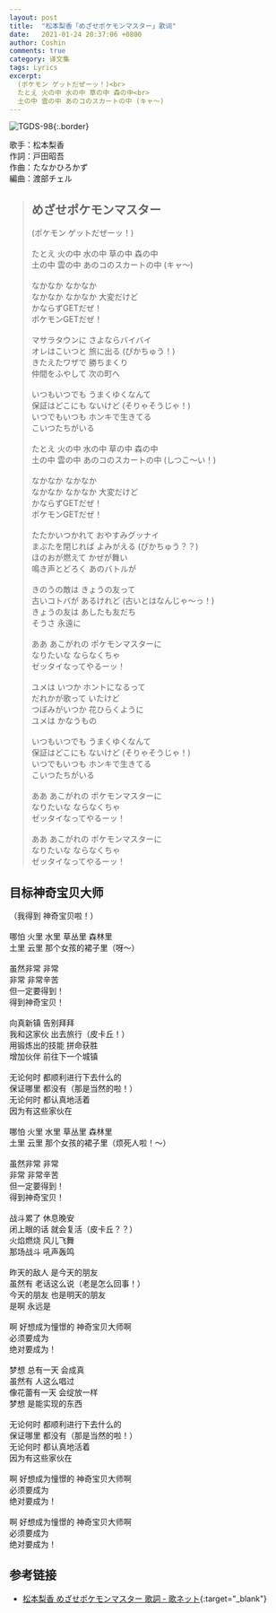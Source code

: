 ```yaml
---
layout: post
title:  "松本梨香「めざせポケモンマスター」歌词"
date:   2021-01-24 20:37:06 +0800
author: Coshin
comments: true
category: 译文集
tags: Lyrics
excerpt:
  (ポケモン ゲットだぜーッ！)<br>
  たとえ 火の中 水の中 草の中 森の中<br>
  土の中 雲の中 あのコのスカートの中 (キャ～)
---
```

![TGDS-98](https://www.generasia.com/w/images/a/a5/Matsumoto_Rica_-_Mezame_Pocket_Master.jpg){:.border}

歌手：松本梨香<br>
作詞：戸田昭吾<br>
作曲：たなかひろかず<br>
編曲：渡部チェル

<blockquote class="original">
  <h2>めざせポケモンマスター</h2>
  <p>
    (ポケモン ゲットだぜーッ！)<br>
    <br>
    たとえ 火の中 水の中 草の中 森の中<br>
    土の中 雲の中 あのコのスカートの中 (キャ～)<br>
    <br>
    なかなか なかなか<br>
    なかなか なかなか 大変だけど<br>
    かならずGETだぜ！<br>
    ポケモンGETだぜ！<br>
    <br>
    マサラタウンに さよならバイバイ<br>
    オレはこいつと 旅に出る (ぴかちゅう！)<br>
    きたえたワザで 勝ちまくり<br>
    仲間をふやして 次の町へ<br>
    <br>
    いつもいつでも うまくゆくなんて<br>
    保証はどこにも ないけど (そりゃそうじゃ！)<br>
    いつでもいつも ホンキで生きてる<br>
    こいつたちがいる<br>
    <br>
    たとえ 火の中 水の中 草の中 森の中<br>
    土の中 雲の中 あのコのスカートの中 (しつこ～い！)<br>
    <br>
    なかなか なかなか<br>
    なかなか なかなか 大変だけど<br>
    かならずGETだぜ！<br>
    ポケモンGETだぜ！<br>
    <br>
    たたかいつかれて おやすみグッナイ<br>
    まぶたを閉じれば よみがえる (ぴかちゅう？？)<br>
    ほのおが燃えて かぜが舞い<br>
    鳴き声とどろく あのバトルが<br>
    <br>
    きのうの敵は きょうの友って<br>
    古いコトバが あるけれど (古いとはなんじゃ～っ！)<br>
    きょうの友は あしたも友だち<br>
    そうさ 永遠に<br>
    <br>
    ああ あこがれの ポケモンマスターに<br>
    なりたいな ならなくちゃ<br>
    ゼッタイなってやるーッ！<br>
    <br>
    ユメは いつか ホントになるって<br>
    だれかが歌って いたけど<br>
    つぼみがいつか 花ひらくように<br>
    ユメは かなうもの<br>
    <br>
    いつもいつでも うまくゆくなんて<br>
    保証はどこにも ないけど (そりゃそうじゃ！)<br>
    いつでもいつも ホンキで生きてる<br>
    こいつたちがいる<br>
    <br>
    ああ あこがれの ポケモンマスターに<br>
    なりたいな ならなくちゃ<br>
    ゼッタイなってやるーッ！<br>
    <br>
    ああ あこがれの ポケモンマスターに<br>
    なりたいな ならなくちゃ<br>
    ゼッタイなってやるーッ！
  </p>
</blockquote>

<div class="translation">
  <h2>目标神奇宝贝大师</h2>
  <p>
    （我得到 神奇宝贝啦！）<br>
    <br>
    哪怕 火里 水里 草丛里 森林里<br>
    土里 云里 那个女孩的裙子里（呀～）<br>
    <br>
    虽然非常 非常<br>
    非常 非常辛苦<br>
    但一定要得到！<br>
    得到神奇宝贝！<br>
    <br>
    向真新镇 告别拜拜<br>
    我和这家伙 出去旅行（皮卡丘！）<br>
    用锻炼出的技能 拼命获胜<br>
    增加伙伴 前往下一个城镇<br>
    <br>
    无论何时 都顺利进行下去什么的<br>
    保证哪里 都没有（那是当然的啦！）<br>
    无论何时 都认真地活着<br>
    因为有这些家伙在<br>
    <br>
    哪怕 火里 水里 草丛里 森林里<br>
    土里 云里 那个女孩的裙子里（烦死人啦！～）<br>
    <br>
    虽然非常 非常<br>
    非常 非常辛苦<br>
    但一定要得到！<br>
    得到神奇宝贝！<br>
    <br>
    战斗累了 休息晚安<br>
    闭上眼的话 就会复活（皮卡丘？？）<br>
    火焰燃烧 风儿飞舞<br>
    那场战斗 吼声轰鸣<br>
    <br>
    昨天的敌人 是今天的朋友<br>
    虽然有 老话这么说（老是怎么回事！）<br>
    今天的朋友 也是明天的朋友<br>
    是啊 永远是<br>
    <br>
    啊 好想成为憧憬的 神奇宝贝大师啊<br>
    必须要成为<br>
    绝对要成为！<br>
    <br>
    梦想 总有一天 会成真<br>
    虽然有 人这么唱过<br>
    像花蕾有一天 会绽放一样<br>
    梦想 是能实现的东西<br>
    <br>
    无论何时 都顺利进行下去什么的<br>
    保证哪里 都没有（那是当然的啦！）<br>
    无论何时 都认真地活着<br>
    因为有这些家伙在<br>
    <br>
    啊 好想成为憧憬的 神奇宝贝大师啊<br>
    必须要成为<br>
    绝对要成为！<br>
    <br>
    啊 好想成为憧憬的 神奇宝贝大师啊<br>
    必须要成为<br>
    绝对要成为！
  </p>
</div>

## 参考链接

* [松本梨香 めざせポケモンマスター 歌詞 - 歌ネット](https://www.uta-net.com/song/9951/){:target="_blank"}
